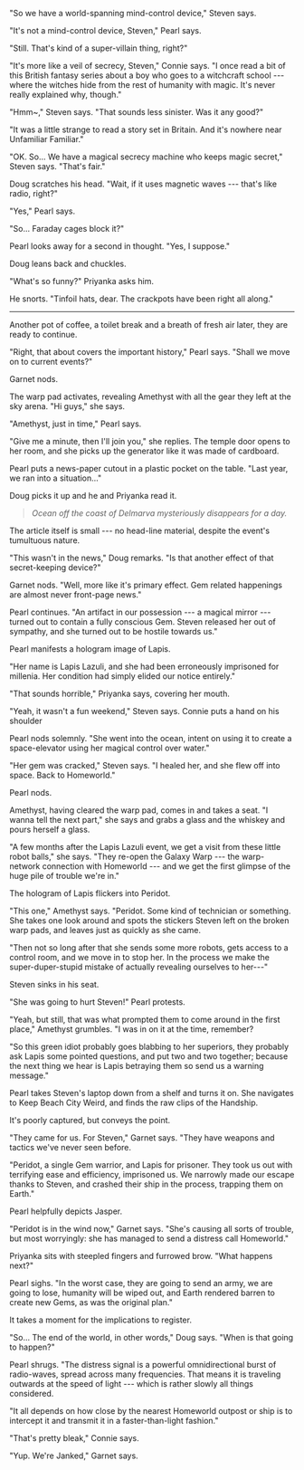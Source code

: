 "So we have a world-spanning mind-control device," Steven says.

"It's not a mind-control device, Steven," Pearl says.

"Still. That's kind of a super-villain thing, right?"

"It's more like a veil of secrecy, Steven," Connie says. "I once
read a bit of this British fantasy series about a boy who goes to
a witchcraft school --- where the witches hide from the rest of humanity
with magic. It's never really explained why, though."

"Hmm~," Steven says. "That sounds less sinister. Was it any good?"

"It was a little strange to read a story set in Britain. And it's nowhere
near Unfamiliar Familiar."

"OK. So... We have a magical secrecy machine who keeps magic secret," Steven says.
"That's fair."

Doug scratches his head. "Wait, if it uses magnetic waves --- that's like radio, right?"

"Yes," Pearl says.

"So... Faraday cages block it?"

Pearl looks away for a second in thought. "Yes, I suppose."

Doug leans back and chuckles.

"What's so funny?" Priyanka asks him.

He snorts. "Tinfoil hats, dear. The crackpots have been right all along."

----

Another pot of coffee, a toilet break and a breath of fresh air later, they are 
ready to continue.

"Right, that about covers the important history," Pearl says. "Shall we move on to
current events?"

Garnet nods.

The warp pad activates, revealing Amethyst with all the gear they left at the sky arena.
"Hi guys," she says.

"Amethyst, just in time," Pearl says.

"Give me a minute, then I'll join you," she replies. The temple door opens to her room,
and she picks up the generator like it was made of cardboard.

Pearl puts a news-paper cutout in a plastic pocket on the table. "Last year, we ran into
a situation..."

Doug picks it up and he and Priyanka read it.

> *Ocean off the coast of Delmarva mysteriously disappears for a day.*

The article itself is small --- no head-line material, despite the event's
tumultuous nature.

"This wasn't in the news," Doug remarks. "Is that another effect of that
secret-keeping device?"

Garnet nods. "Well, more like it's primary effect. Gem related happenings are
almost never front-page news."

Pearl continues. "An artifact in our possession --- a magical mirror --- turned out to contain a fully
conscious Gem. Steven released her out of sympathy, and she turned out to be hostile towards us."

Pearl manifests a hologram image of Lapis.

"Her name is Lapis Lazuli, and she had been erroneously imprisoned for millenia. Her condition
had simply elided our notice entirely."

"That sounds horrible," Priyanka says, covering her mouth.

"Yeah, it wasn't a fun weekend," Steven says. Connie puts a hand on his shoulder

Pearl nods solemnly. "She went into the ocean, intent on using it to create a space-elevator using
her magical control over water."

"Her gem was cracked," Steven says. "I healed her, and she flew off into space.
Back to Homeworld."

Pearl nods.

Amethyst, having cleared the warp pad, comes in and takes a seat. "I wanna tell the next part," she
says and grabs a glass and the whiskey and pours herself a glass.

"A few months after the Lapis Lazuli event,
we get a visit from these little robot balls," she says. "They re-open
the Galaxy Warp --- the warp-network connection with Homeworld --- and we get the first glimpse
of the huge pile of trouble we're in."

The hologram of Lapis flickers into Peridot.

"This one," Amethyst says. "Peridot. Some kind of technician or something. She takes
one look around and spots the stickers Steven left on the broken warp pads, and leaves
just as quickly as she came.

"Then not so long after that she sends some more robots, gets access to
a control room, and we move in to stop her. In the process we make the super-duper-stupid
mistake of actually revealing ourselves to her---"

Steven sinks in his seat.

"She was going to hurt Steven!" Pearl protests.

"Yeah, but still, that was what prompted them to come around in the first place,"
Amethyst grumbles. "I was in on it at the time, remember?

"So this green idiot probably goes blabbing to her superiors, they probably
ask Lapis some pointed questions, and put two and two together; because the next
thing we hear is Lapis betraying them so send us a warning message."

Pearl takes Steven's laptop down from a shelf and turns it on. She navigates
to Keep Beach City Weird, and finds the raw clips of the Handship.

It's poorly captured, but conveys the point.

"They came for us. For Steven," Garnet says. "They have weapons and tactics
we've never seen before.

"Peridot, a single Gem warrior, and Lapis for prisoner.
They took us out with terrifying ease and efficiency, imprisoned us.
We narrowly made our escape thanks to Steven, and crashed their ship in
the process, trapping them on Earth."

Pearl helpfully depicts Jasper.

"Peridot is in the wind now," Garnet says. "She's causing all sorts of
trouble, but most worryingly: she has managed to send a distress call Homeworld."

Priyanka sits with steepled fingers and furrowed brow. "What happens next?"

Pearl sighs. "In the worst case, they are going to send an army, we are going
to lose, humanity will be wiped out, and Earth rendered barren to create new Gems,
as was the original plan."

It takes a moment for the implications to register.

"So... The end of the world, in other words," Doug says. "When is that going to happen?"

Pearl shrugs. "The distress signal is a powerful omnidirectional burst of
radio-waves, spread across many frequencies. That means it is traveling
outwards at the speed of light --- which is rather slowly all things considered.

"It all depends on how close by the nearest Homeworld outpost or ship is to
intercept it and transmit it in a faster-than-light fashion."

"That's pretty bleak," Connie says.

"Yup. We're Janked," Garnet says.
